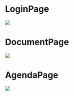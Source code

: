 # LoginPage
<img src="LoginPage.png">

# DocumentPage 
<img src="DocumentPage.png">

# AgendaPage
<img src="AgendaPage.png">